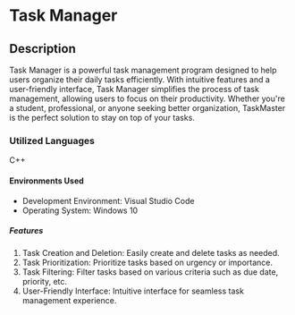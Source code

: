 <h1>Task Manager</h1>
<h2>Description</h2>
Task Manager is a powerful task management program designed to help users organize their daily tasks efficiently. With intuitive features and a user-friendly interface, Task Manager simplifies the process of task management, allowing users to focus on their productivity. Whether you're a student, professional, or anyone seeking better organization, TaskMaster is the perfect solution to stay on top of your tasks.

<h3>Utilized Languages</h3>
C++
<h4>Environments Used</h4>
<ul>
<li>Development Environment: Visual Studio Code</li>
<li>Operating System: Windows 10</li>
</ul>
<h5>Features</h5>
<ol>
<li>Task Creation and Deletion: Easily create and delete tasks as needed.</li>
<li>Task Prioritization: Prioritize tasks based on urgency or importance.</li>
<li>Task Filtering: Filter tasks based on various criteria such as due date, priority, etc.</li>
<li> User-Friendly Interface: Intuitive interface for seamless task management experience.</li>
</ol>
